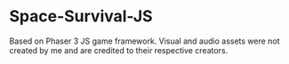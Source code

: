 # Space-Survival-JS
Based on Phaser 3 JS game framework. Visual and audio assets were not created by me and are credited to their respective creators.
